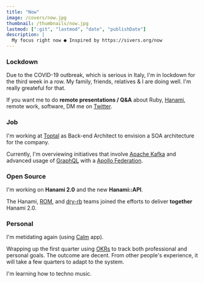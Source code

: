 ```yaml
---
title: "Now"
image: /covers/now.jpg
thumbnail: /thumbnails/now.jpg
lastmod: [":git", "lastmod", "date", "publishDate"]
description: |
  My focus right now ● Inspired by https://sivers.org/now
---
```


### Lockdown

Due to the COVID-19 outbreak, which is serious in Italy, I'm in lockdown for the third week in a row.
My family, friends, relatives & I are doing well. I'm really greateful for that.

If you want me to do **remote presentations / Q&A** about Ruby, [Hanami](https://hanamirb.org), remote work, software, DM me on [Twitter](https://twitter.com/jodosha).

### Job

I'm working at [Toptal](https://toptal.com) as Back-end Architect to envision a SOA architecture for the company.

Currently, I'm overviewing initiatives that involve [Apache Kafka](https://kafka.apache.org/) and advanced usage of [GraphQL](https://graphql.org/) with a [Apollo Federation](https://www.apollographql.com/docs/apollo-server/federation/introduction/).

### Open Source

I'm working on **Hanami 2.0** and the new **Hanami::API**.

The Hanami, [ROM](https://rom-rb.org/), and [dry-rb](https://dry-rb.org/) teams joined the efforts to deliver **together** Hanami 2.0.

### Personal

I'm metidating again (using [Calm](https://www.calm.com/) app).

Wrapping up the first quarter using [OKRs](https://en.wikipedia.org/wiki/OKR) to track both professional and personal goals.
The outcome are decent. From other people's experience, it will take a few quarters to adapt to the system.

I'm learning how to techno music.
